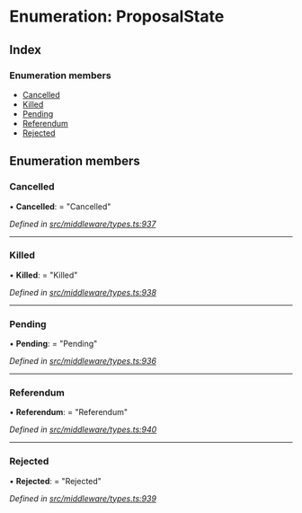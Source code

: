 # Enumeration: ProposalState

## Index

### Enumeration members

* [Cancelled](_src_middleware_types_.proposalstate.md#cancelled)
* [Killed](_src_middleware_types_.proposalstate.md#killed)
* [Pending](_src_middleware_types_.proposalstate.md#pending)
* [Referendum](_src_middleware_types_.proposalstate.md#referendum)
* [Rejected](_src_middleware_types_.proposalstate.md#rejected)

## Enumeration members

###  Cancelled

• **Cancelled**: = "Cancelled"

*Defined in [src/middleware/types.ts:937](https://github.com/PolymathNetwork/polymesh-sdk/blob/2aa4a44/src/middleware/types.ts#L937)*

___

###  Killed

• **Killed**: = "Killed"

*Defined in [src/middleware/types.ts:938](https://github.com/PolymathNetwork/polymesh-sdk/blob/2aa4a44/src/middleware/types.ts#L938)*

___

###  Pending

• **Pending**: = "Pending"

*Defined in [src/middleware/types.ts:936](https://github.com/PolymathNetwork/polymesh-sdk/blob/2aa4a44/src/middleware/types.ts#L936)*

___

###  Referendum

• **Referendum**: = "Referendum"

*Defined in [src/middleware/types.ts:940](https://github.com/PolymathNetwork/polymesh-sdk/blob/2aa4a44/src/middleware/types.ts#L940)*

___

###  Rejected

• **Rejected**: = "Rejected"

*Defined in [src/middleware/types.ts:939](https://github.com/PolymathNetwork/polymesh-sdk/blob/2aa4a44/src/middleware/types.ts#L939)*
